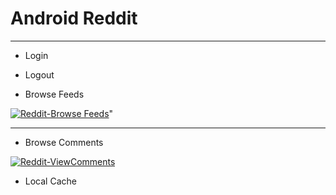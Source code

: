 # Android Reddit
----
* Login
* Logout


* Browse Feeds




<a href="https://imgflip.com/gif/2fomdn"><img src="https://media.giphy.com/media/X7ET6o8O1cfNzQxUZ6/giphy.gif" title="Reddit-Browse Feeds"/></a>"

----
* Browse Comments





<a href="https://imgflip.com/gif/2fomdn"><img src="https://media.giphy.com/media/1qfeWtgJYALZmrgZP4/giphy.gif" title="Reddit-ViewComments"/></a>

* Local Cache


